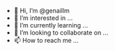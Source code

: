 - 👋 Hi, I’m @genaillm
- 👀 I’m interested in ...
- 🌱 I’m currently learning ...
- 💞️ I’m looking to collaborate on ...
- 📫 How to reach me ...

<!---
genaillm/genaillm is a ✨ special ✨ repository because its `README.md` (this file) appears on your GitHub profile.
You can click the Preview link to take a look at your changes.
--->
